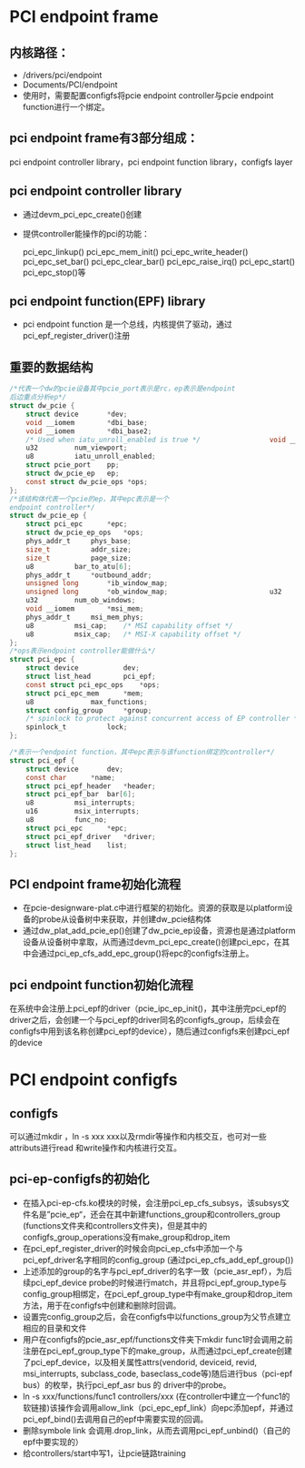 # PCI endpoint frame

## 内核路径：

- /drivers/pci/endpoint
- Documents/PCI/endpoint
- 使用时，需要配置configfs将pcie endpoint controller与pcie endpoint function进行一个绑定。

## pci endpoint frame有3部分组成：

pci endpoint controller library，pci endpoint function library，configfs layer

## pci endpoint controller library

- 通过devm_pci_epc_create()创建

- 提供controller能操作的pci的功能：

  pci_epc_linkup() pci_epc_mem_init() pci_epc_write_header() pci_epc_set_bar() pci_epc_clear_bar() pci_epc_raise_irq() pci_epc_start() pci_epc_stop()等

  
## pci endpoint function(EPF) library
- pci endpoint function 是一个总线，内核提供了驱动，通过pci_epf_register_driver()注册

## 重要的数据结构
```c
/*代表一个dw的pcie设备其中pcie_port表示是rc，ep表示是endpoint
后边重点分析ep*/
struct dw_pcie {
    struct device       *dev;                               
    void __iomem        *dbi_base;                           
    void __iomem        *dbi_base2;                         
    /* Used when iatu_unroll_enabled is true */                 void __iomem        *atu_base;             
    u32         num_viewport;                               
    u8          iatu_unroll_enabled;                         
    struct pcie_port    pp;                                 
    struct dw_pcie_ep   ep;                                 
    const struct dw_pcie_ops *ops;      
};
/*该结构体代表一个pcie的ep，其中epc表示是一个
endpoint controller*/
struct dw_pcie_ep {                                         
    struct pci_epc      *epc;                               
    struct dw_pcie_ep_ops   *ops;                           
    phys_addr_t     phys_base;                               
    size_t          addr_size;                               
    size_t          page_size;                               
    u8          bar_to_atu[6];                               
    phys_addr_t     *outbound_addr;                         
    unsigned long       *ib_window_map;                     
    unsigned long       *ob_window_map;                         u32         num_ib_windows;
    u32         num_ob_windows;                             
    void __iomem        *msi_mem;                           
    phys_addr_t     msi_mem_phys;                           
    u8          msi_cap;    /* MSI capability offset */     
    u8          msix_cap;   /* MSI-X capability offset */ 
}; 
/*ops表示endpoint controller能做什么*/
struct pci_epc {                                             
    struct device           dev;                             
    struct list_head        pci_epf;                         
    const struct pci_epc_ops    *ops;                       
    struct pci_epc_mem      *mem;                           
    u8              max_functions;                           
    struct config_group     *group;                         
    /* spinlock to protect against concurrent access of EP controller */  
    spinlock_t          lock;
};       

/*表示一个endpoint function，其中epc表示与该function绑定的controller*/
struct pci_epf {                                             
    struct device       dev;                                 
    const char      *name;                                   
    struct pci_epf_header   *header;                         
    struct pci_epf_bar  bar[6];                             
    u8          msi_interrupts;                             
    u16         msix_interrupts;                             
    u8          func_no;                                     
    struct pci_epc      *epc;                               
    struct pci_epf_driver   *driver;                         
    struct list_head    list;                               
};          
```
## PCI endpoint frame初始化流程

- 在pcie-designware-plat.c中进行框架的初始化。资源的获取是以platform设备的probe从设备树中来获取，并创建dw_pcie结构体
- 通过dw_plat_add_pcie_ep()创建了dw_pcie_ep设备，资源也是通过platform设备从设备树中拿取，从而通过devm_pci_epc_create()创建pci_epc，在其中会通过pci_ep_cfs_add_epc_group()将epc的configfs注册上。
## pci endpoint function初始化流程

在系统中会注册上pci_epf的driver（pcie_ipc_ep_init()，其中注册完pci_epf的driver之后，会创建一个与pci_epf的driver同名的configfs_group，后续会在configfs中用到该名称创建pci_epf的device），随后通过configfs来创建pci_epf的device

# PCI endpoint configfs

## configfs

可以通过mkdir ，ln -s xxx xxx以及rmdir等操作和内核交互，也可对一些attributs进行read 和write操作和内核进行交互。

## pci-ep-configfs的初始化

- 在插入pci-ep-cfs.ko模块的时候，会注册pci_ep_cfs_subsys，该subsys文件名是”pcie_ep“，还会在其中新建functions_group和controllers_group (functions文件夹和controllers文件夹)，但是其中的configfs_group_operations没有make_group和drop_item
- 在pci_epf_register_driver的时候会向pci_ep_cfs中添加一个与pci_epf_driver名字相同的config_group (通过pci_ep_cfs_add_epf_group())
- 上述添加的group的名字与pci_epf_driver的名字一致（pcie_asr_epf），为后续pci_epf_device probe的时候进行match，并且将pci_epf_group_type与config_group相绑定，在pci_epf_group_type中有make_group和drop_item方法，用于在configfs中创建和删除时回调。
- 设置完config_group之后，会在configfs中以functions_group为父节点建立相应的目录和文件
- 用户在configfs的pcie_asr_epf/functions文件夹下mkdir func1时会调用之前注册在pci_epf_group_type下的make_group，从而通过pci_epf_create创建了pci_epf_device，以及相关属性attrs(vendorid, deviceid, revid, msi_interrupts, subclass_code, baseclass_code等)随后进行bus（pci-epf bus）的枚举，执行pci_epf_asr bus 的 driver中的probe。
- ln -s xxx/functions/func1 controllers/xxx (在controller中建立一个func1的软链接)该操作会调用allow_link（pci_epc_epf_link）向epc添加epf，并通过pci_epf_bind()去调用自己的epf中需要实现的回调。
- 删除symbole link 会调用.drop_link，从而去调用pci_epf_unbind()（自己的epf中要实现的）
- 给controllers/start中写1，让pcie链路training